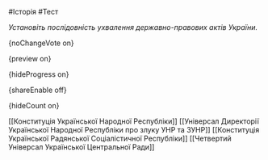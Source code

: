 #Історія #Тест

*Установіть послідовність ухвалення державно-правових актів України.*

{noChangeVote on}

{preview on}

{hideProgress on}

{shareEnable off}

{hideCount on}

[[Конституція Української Народної Республіки]]
[[Універсал Директорії Української Народної Республіки про злуку УНР та ЗУНР]]
[[Конституція Української Радянської Соціалістичної Республіки]]
[[Четвертий Універсал Української Центральної Ради]]
